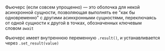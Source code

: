 Фьючерс (если совсем упрощенно) — это оболочка для некой асинхронной сущности, позволяющая выполнять ее "как бы одновременно" с другими асинхронными сущностями, переключаясь от одной сущности к другой в точках, обозначенных ключевым словом `await`

Фьючерс имеет внутреннюю переменную `.result()`, и устанавливается через `.set_result(value)`
